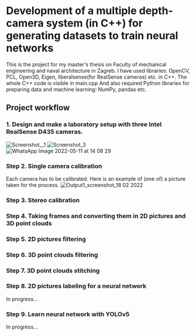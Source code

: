 # Development of a multiple depth-camera system (in C++) for generating datasets to train neural networks
This is the project for my master's thesis on Faculty of mechanical engineering and naval architecture in Zagreb. 
I have used libraries: OpenCV, PCL, Open3D, Eigen, liberalsense(for RealSense cameras) etc. in C++. The whole C++ code is visible in main.cpp
And also required Python libraries for preparing data and machine learning: NumPy, pandas etc.

## Project workflow

### 1. Design and make a laboratory setup with three Intel RealSense D435 cameras.
![Screenshot__1](https://user-images.githubusercontent.com/96240235/167845597-a045333a-baa1-4c78-bd2a-e993177bfe81.png)
![Screenshot_3](https://user-images.githubusercontent.com/96240235/167845633-7793631e-af89-4836-9aa9-8ab96b884bf6.png)
![WhatsApp Image 2022-05-11 at 14 08 29](https://user-images.githubusercontent.com/96240235/167847945-50d6187c-d999-4552-99e9-e49f93237d7a.jpeg)



### Step 2. Single camera calibration             
Each camera has to be calibrated. Here is an example of (one of) a picture taken for the process.
![Output1_screenshot_18 02 2022](https://user-images.githubusercontent.com/96240235/167884116-37fb5a6c-d193-4bfb-9711-a0eff424f1a1.png)



### Step 3. Stereo calibration 

### Step 4. Taking frames and converting them in 2D pictures and 3D point clouds

### Step 5. 2D pictures filtering

### Step 6. 3D point clouds filtering

### Step 7. 3D point clouds stitching

### Step 8. 2D pictures labeling for a neural network       
In progress...

### Step 9. Learn neural network with YOLOv5  
In progress...
